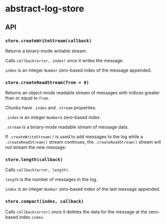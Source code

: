 # abstract-log-store

## API

### `store.createWriteStream(callback)`

Returns a binary-mode writable stream.

Calls `callback(error, index)` once it writes the message.

`index` is an integer `Number` zero-based index of the message
appended.

### `store.createReadStream(from = 0)`

Returns an object-mode readable stream of messages with indices
greater than or equal to `from`.

Chunks have `.index` and `.stream` properties.

`.index` is an integer `Number`s zero-based index.

`.stream` is a binary-mode readable stream of message data.

If `.createWriteStream()` is used to add messages to the log while a
`.createReadStream()` stream continues, the `.createReadStream()`
stream will _not_ stream the new message.

### `store.length(callback)`

Calls `callback(error, length)`.

`length` is the number of messages in the log.

`index` is an integer `Number` zero-based index of the last message
appended.

### `store.compact(index, callback)`

Calls `callback(error)` once it deletes the data for the message at
the zero-based index `index`.
